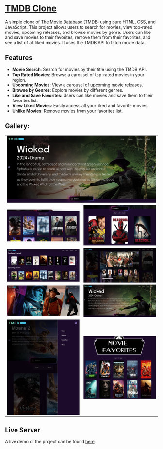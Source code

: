 # [TMDB Clone](https://the-movie-db-clone-azmjmjej9-yanivs-projects-d091535c.vercel.app/pages/index.html)

A simple clone of [The Movie Database (TMDB)](https://www.themoviedb.org/) using pure HTML, CSS, and JavaScript. This project allows users to search for movies, view top-rated movies, upcoming releases, and browse movies by genre. Users can like and save movies to their favorites, remove them from their favorites, and see a list of all liked movies. It uses the TMDB API to fetch movie data.

## Features

- **Movie Search**: Search for movies by their title using the TMDB API.
- **Top Rated Movies**: Browse a carousel of top-rated movies in your region.
- **Upcoming Movies**: View a carousel of upcoming movie releases.
- **Browse by Genres**: Explore movies by different genres.
- **Like and Save Favorites**: Users can like movies and save them to their favorites list.
- **View Liked Movies**: Easily access all your liked and favorite movies.
- **Unlike Movies**: Remove movies from your favorites list.

## Gallery:

<table style="width:100%; border-collapse:collapse;">
  <tr>
    <td colspan="2" style="text-align:center;">
        <img alt="home-carousel" src="./view/home-carousel.png">
    </td>
  </tr>
  <tr>
    <td style="text-align:center;">
        <img alt="home-card-grid" src="./view/home-card-grid.png">
    </td>
    <td style="text-align:center;">
        <img alt="home-search" src="./view/home-search.png">
    </td>
  </tr>
    <tr>
    <td style="text-align:center;">
        <img alt="generes-carousels.png" src="./view/generes-carousels.png">
    </td>
    <td style="text-align:center;">
        <img alt="home-video" src="./view/home-video.png">
    </td>
  </tr>
    <tr>
    <td style="text-align:center;">
        <img alt="generes-hero.png" src="./view/generes-hero.png">
    </td>
    <td style="text-align:center;">
        <img alt="app-preview" src="./view/home-carousel.png">
    </td>
  </tr>
  </tr>
    <tr>
    <td style="text-align:center;">
      <img alt="home-mobile" src="./view/home-mobile.png">
    </td>
    <td style="text-align:center;">
        <img alt="favourites.png" src="./view/favourites.png">
    </td>
  </tr>
</table>

## Live Server

A live demo of the project can be found [here](https://the-movie-db-clone-azmjmjej9-yanivs-projects-d091535c.vercel.app/pages/index.html)
